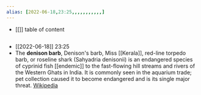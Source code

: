 ```yaml
---
alias: [2022-06-18,23:25,,,,,,,,,,,]
---
```

- [[]]
table of content
```toc
```

- [[2022-06-18]] 23:25
- The **denison barb**, Denison's barb, Miss [[Kerala]], red-line torpedo barb, or roseline shark (Sahyadria denisonii) is an endangered species of cyprinid fish [[endemic]] to the fast-flowing hill streams and rivers of the Western Ghats in India. It is commonly seen in the aquarium trade; pet collection caused it to become endangered and is its single major threat.
[Wikipedia](https://en.wikipedia.org/wiki/Denison%20barb)